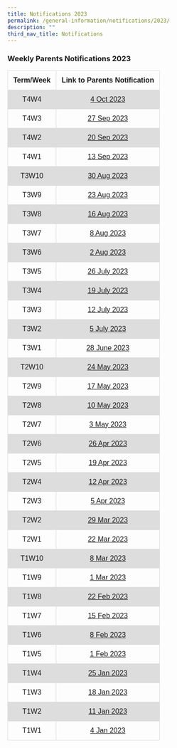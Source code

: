 ```yaml
---
title: Notifications 2023
permalink: /general-information/notifications/2023/
description: ""
third_nav_title: Notifications
---
```

### Weekly Parents Notifications 2023

<style>
table {
  font-family: arial, sans-serif;
  border-collapse: collapse;
  width: 100%;
}

td, th {
  border: 1px solid #dddddd;
  text-align: center;
  padding: 12px;
}

tr:nth-child(even) {
  background-color: #dddddd;
}
</style>



<table>
  <tbody><tr>
    <th>Term/Week</th>
    <th>Link to Parents Notification</th>
  </tr>
  <tr>
    <td>T4W4</td>
    <td><a href="/files/Notifications/2023/t4w4%20parents%20notification%20(4%20oct%202023).pdf" target="_blank">4 Oct 2023</a></td>
  </tr>
  <tr>
    <td>T4W3</td>
    <td><a href="/files/Notifications/2023/t4w3%20parents%20notification%20(27%20sep%202023).pdf" target="_blank">27 Sep 2023</a></td>
  </tr>
  <tr>
    <td>T4W2</td>
    <td><a href="/files/Notifications/2023/t4w2%20parents%20notification%20(20%20sep%202023).pdf" target="_blank">20 Sep 2023</a></td>
  </tr>
  <tr>
    <td>T4W1</td>
    <td><a href="/files/Notifications/2023/t4w1%20parents%20notification%20(13%20sep%202023).pdf" target="_blank">13 Sep 2023</a></td>
  </tr>
  <tr>
    <td>T3W10</td>
    <td><a href="/files/Notifications/2023/t3w10%20parents%20notification%20(30%20aug%202023).pdf" target="_blank">30 Aug 2023</a></td>
  </tr>
  <tr>
    <td>T3W9</td>
    <td><a href="/files/Notifications/2023/t3w9%20parents%20notification%20(23%20aug%202023).pdf" target="_blank">23 Aug 2023</a></td>
  </tr>
  <tr>
    <td>T3W8</td>
    <td><a href="/files/Notifications/2023/t3w8%20parents%20notification%20(16%20aug%202023).pdf" target="_blank">16 Aug 2023</a></td>
  </tr>
  <tr>
    <td>T3W7</td>
    <td><a href="/files/Notifications/2023/t3w7%20parents%20notification%20(8%20aug%202023).pdf" target="_blank">8 Aug 2023</a></td>
  </tr>
  <tr>
     <td>T3W6</td>
    <td><a href="/files/Notifications/2023/t3w6%20parents%20notification%20(2%20aug%202023).pdf" target="_blank">2 Aug 2023</a></td>
  </tr>
  <tr>
    <td>T3W5</td>
    <td><a href="/files/Notifications/2023/t3w5%20parents%20notification%20(26%20jul%202023).pdf" target="_blank">26 July 2023</a></td>
  </tr>
  <tr>
    <td>T3W4</td>
    <td><a href="/files/Notifications/2023/t3w4%20parents%20notification%20(19%20jul%202023).pdf" target="_blank">19 July 2023</a></td>
  </tr>
  <tr>
    <td>T3W3</td>
    <td><a href="/files/Notifications/2023/t3w3%20parents%20notification%20(12%20jul%202023).pdf" target="_blank">12 July 2023</a></td>
  </tr>
  <tr>  
    <td>T3W2</td>
    <td><a href="/files/Notifications/2023/t3w2%20parents%20notification%20(5%20jul%202023).pdf" target="_blank">5 July 2023</a></td>
  </tr>
  <tr> 
    <td>T3W1</td>
    <td><a href="/files/Notifications/2023/t3w1%20parents%20notification%20(28%20jun%202023).pdf" target="_blank">28 June 2023</a></td>
  </tr>
  <tr>
    <td>T2W10</td>
    <td><a href="/files/Notifications/2023/t2w10%20parents%20notification%20(24%20may%202023).pdf" target="_blank">24 May 2023</a></td>
  </tr>
  <tr>
    <td>T2W9</td>
    <td><a href="/files/Notifications/2023/t2w9%20parents%20notification%20(17%20may%202023).pdf" target="_blank">17 May 2023</a></td>
  </tr>
  <tr>
    <td>T2W8</td>
    <td><a href="/files/Notifications/2023/t2w8%20parents%20notification%20(10%20may%202023).pdf" target="_blank">10 May 2023</a></td>
  </tr>
  <tr>
    <td>T2W7</td>
    <td><a href="/files/Notifications/2023/t2w7%20parents%20notification%20(3%20may%202023).pdf" target="_blank">3 May 2023</a></td>
  </tr>
  <tr>
    <td>T2W6</td>
    <td><a href="/files/Notifications/2023/t2w6%20parents%20notification%20(26%20apr%202023).pdf" target="_blank">26 Apr 2023</a></td>
  </tr>
  <tr>
    <td>T2W5</td>
    <td><a href="/files/Notifications/2023/t2w5%20parents%20notification%20(19%20apr%202023).pdf" target="_blank">19 Apr 2023</a></td>
  </tr>
  <tr>
    <td>T2W4</td>
    <td><a href="/files/Notifications/2023/t2w4%20parents%20notification%20(12%20apr%202023).pdf" target="_blank">12 Apr 2023</a></td>
  </tr>
  <tr>
    <td>T2W3</td>
    <td><a href="/files/Notifications/2023/t2w3%20parents%20notification%20(5%20apr%202023).pdf" target="_blank">5 Apr 2023</a></td>
  </tr>
  <tr>
    <td>T2W2</td>
    <td><a href="/files/Notifications/2023/T2W2%20Parents%20Notification%20(29%20Mar%202023).pdf" target="_blank">29 Mar 2023</a></td>
  </tr>
  <tr>
    <td>T2W1</td>
    <td><a href="/files/Notifications/2023/T2W1%20Parents%20Notification%20(22%20Mar%202023).pdf" target="_blank">22 Mar 2023</a></td>
  </tr>
   <tr>
    <td>T1W10</td>
    <td><a href="/files/Notifications/2023/T1W10%20Parents%20Notification%20(8%20Mar%202023).pdf" target="_blank">8 Mar 2023</a></td>
  </tr>
    <tr>
    <td>T1W9</td>
    <td><a href="/files/Notifications/2023/T1W9%20Parents%20Notification%20(1%20Mar%202023).pdf" target="_blank">1 Mar 2023</a></td>
  </tr>
    <tr>
    <td>T1W8</td>
    <td><a href="/files/Notifications/2023/T1W8%20Parents%20Notification%20(22%20Feb%202023).pdf" target="_blank">22 Feb 2023</a></td>
  </tr>
    <tr>
    <td>T1W7</td>
    <td><a href="/files/Notifications/2023/T1W7%20Parents%20Notification%20(15%20Feb%202023).pdf" target="_blank">15 Feb 2023</a></td>
  </tr>
    <tr>
    <td>T1W6</td>
    <td><a href="/files/Notifications/2023/T1W6%20Parents%20Notification%20(8%20Feb%202023).pdf" target="_blank">8 Feb 2023</a></td>
  </tr>
    <tr>
    <td>T1W5</td>
    <td><a href="/files/Notifications/2023/T1W5%20Parents%20Notification%20(1%20Feb%202023).pdf" target="_blank">1 Feb 2023</a></td>
  </tr>
  <tr>
    <td>T1W4</td>
    <td><a href="/files/Notifications/2023/T1W4%20Parents%20Notification%20(25%20Jan%202023).pdf" target="_blank">25 Jan 2023</a></td>
  </tr>
  <tr>
    <td>T1W3</td>
    <td><a href="/files/Notifications/2023/T1W3%20Parents%20Notification%20(18%20Jan%202023).pdf" target="_blank">18 Jan 2023</a></td>
  </tr>
  <tr>
    <td>T1W2</td>
    <td><a href="/files/Notifications/2023/T1W2%20Parents%20Notification%20(11%20Jan%202023).pdf" target="_blank">11 Jan 2023</a></td>
  </tr>
  <tr>
    <td>T1W1</td>
    <td><a href="/files/Notifications/2023/T1W1%20Parents%20Notification%20(4%20Jan%202023).pdf" target="_blank">4 Jan 2023</a></td>
  </tr>
</tbody></table>